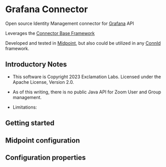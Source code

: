 # Grafana Connector

Open source Identity Management connector for [Grafana](https://zoom.us) API

Leverages the [Connector Base Framework](https://github.com/ExclamationLabs/connector-base)

Developed and tested in [Midpoint](https://evolveum.com/midpoint/), but also could be utilized in any [ConnId](https://connid.tirasa.net/) framework. 

## Introductory Notes

- This software is Copyright 2023 Exclamation Labs.  Licensed under the Apache License, Version 2.0.

- As of this writing, there is no public Java API for Zoom User and Group management.

- Limitations:
 


## Getting started


## Midpoint configuration



## Configuration properties 


